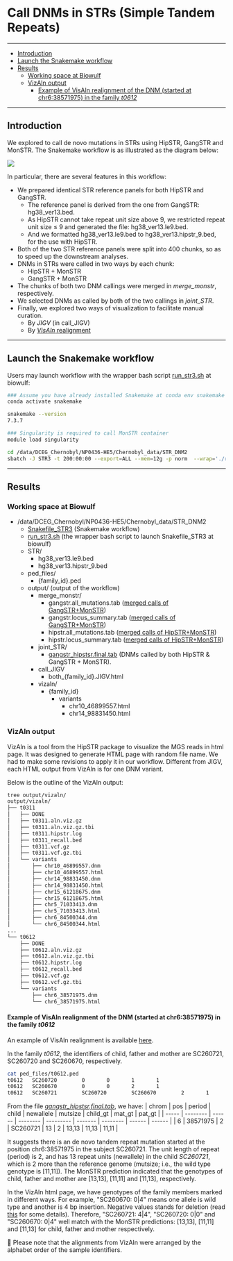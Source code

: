 <!-- omit in toc -->
# Call DNMs in STRs (Simple Tandem Repeats)


--- 

- [Introduction](#introduction)
- [Launch the Snakemake workflow](#launch-the-snakemake-workflow)
- [Results](#results)
  - [Working space at Biowulf](#working-space-at-biowulf)
  - [VizAln output](#vizaln-output)
    - [Example of VisAln realignment of the DNM (started at chr6:38571975) in the family *t0612*](#example-of-visaln-realignment-of-the-dnm-started-at-chr638571975-in-the-family-t0612)


--- 

## Introduction

We explored to call de novo mutations in STRs using HipSTR, GangSTR and MonSTR. The Snakemake workflow is as illustrated as the diagram below: 

![](./img/Trios_workflow_dag_STR3.png)

In particular, there are several features in this workflow:
+ We prepared identical STR reference panels for both HipSTR and GangSTR. 
  + The reference panel is derived from the one from GangSTR: hg38_ver13.bed. 
  + As HipSTR cannot take repeat unit size above 9, we restricted repeat unit size $\le$ 9 and generated the file: hg38_ver13.le9.bed.
  + And we formatted hg38_ver13.le9.bed to hg38_ver13.hipstr_9.bed, for the use with HipSTR. 
+ Both of the two STR reference panels were split into 400 chunks, so as to speed up the downstream analyses.
+ DNMs in STRs were called in two ways by each chunk: 
  + HipSTR + MonSTR
  + GangSTR + MonSTR
+ The chunks of both two DNM callings were merged in *merge_monstr*, respectively.
+ We selected DNMs as called by both of the two callings in *joint_STR*.
+ Finally, we explored two ways of visualization to facilitate manual curation.
  + By *JIGV* (in call_JIGV)
  + By [*VisAln* realignment](https://github.com/tfwillems/HipSTR/tree/master#alignment-visualization)

--- 

## Launch the Snakemake workflow

Users may launch workflow with the wrapper bash script [run_str3.sh](./data/run_str3.sh) at biowulf:

```bash
### Assume you have already installed Snakemake at conda env snakemake 
conda activate snakemake

snakemake --version
7.3.7

### Singularity is required to call MonSTR container
module load singularity

cd /data/DCEG_Chernobyl/NP0436-HE5/Chernobyl_data/STR_DNM2
sbatch -J STR3 -t 200:00:00 --export=ALL --mem=12g -p norm  --wrap='./run_str3.sh '
```
---

## Results
### Working space at Biowulf
+ /data/DCEG_Chernobyl/NP0436-HE5/Chernobyl_data/STR_DNM2
  + [Snakefile_STR3](./data/Snakefile_STR3) (Snakemake workflow)
  + [run_str3.sh](./data/run_str3.sh) (the wrapper bash script to launch Snakefile_STR3 at biowulf)
  + STR/
    + hg38_ver13.le9.bed
    + hg38_ver13.hipstr_9.bed
  + ped_files/
    + {family_id}.ped
  + output/ (output of the workflow)
    + merge_monstr/
      + gangstr.all_mutations.tab ([merged calls of GangSTR+MonSTR](https://github.com/gymreklab/STRDenovoTools#outprefixall_mutationstab))
      + gangstr.locus_summary.tab ([merged calls of GangSTR+MonSTR](https://github.com/gymreklab/STRDenovoTools#outprefixlocus_summarytab))
      + hipstr.all_mutations.tab ([merged calls of HipSTR+MonSTR](https://github.com/gymreklab/STRDenovoTools#outprefixall_mutationstab))
      + hipstr.locus_summary.tab ([merged calls of HipSTR+MonSTR](https://github.com/gymreklab/STRDenovoTools#outprefixlocus_summarytab))
    + joint_STR/
      + [gangstr_hipstsr.final.tab](./data/gangstr_hipstsr.final.tab) (DNMs called by both HipSTR & GangSTR + MonSTR).
    + call_JIGV
      + both_{family_id}.JIGV.html
    + vizaln/
      + {family_id}
        + variants
          + chr10_46899557.html
          + chr14_98831450.html

### VizAln output
VizAln is a tool from the HipSTR package to visualize the MGS reads in html page. It was designed to generate HTML page with random file name.  We had to make some revisions to apply it in our workflow. Different from JIGV, each HTML output from VizAln is for one DNM variant.  

Below is the outline of the VizAln output: 
```bash
tree output/vizaln/
output/vizaln/
├── t0311
│   ├── DONE
│   ├── t0311.aln.viz.gz
│   ├── t0311.aln.viz.gz.tbi
│   ├── t0311.hipstr.log
│   ├── t0311_recall.bed
│   ├── t0311.vcf.gz
│   ├── t0311.vcf.gz.tbi
│   └── variants
│       ├── chr10_46899557.dnm
│       ├── chr10_46899557.html
│       ├── chr14_98831450.dnm
│       ├── chr14_98831450.html
│       ├── chr15_61218675.dnm
│       ├── chr15_61218675.html
│       ├── chr5_71033413.dnm
│       ├── chr5_71033413.html
│       ├── chr6_84500344.dnm
│       └── chr6_84500344.html
...
└── t0612
    ├── DONE
    ├── t0612.aln.viz.gz
    ├── t0612.aln.viz.gz.tbi
    ├── t0612.hipstr.log
    ├── t0612_recall.bed
    ├── t0612.vcf.gz
    ├── t0612.vcf.gz.tbi
    └── variants
        ├── chr6_38571975.dnm
        └── chr6_38571975.html

```

#### Example of VisAln realignment of the DNM (started at chr6:38571975) in the family *t0612*

An example of VisAln realignment is available [here](https://htmlpreview.github.io/?https://github.com/NCI-CGR/TriosCompass_v2/blob/main/data/chr6_38571975.html).

In the family *t0612*, the identifiers of child, father and mother are SC260721, SC260720 and SC260670, respectively.
```bash
cat ped_files/t0612.ped 
t0612   SC260720        0       0       1       1
t0612   SC260670        0       0       2       1
t0612   SC260721        SC260720        SC260670        2       1
```

From the file [*gangstr_hipstsr.final.tab*](./data/gangstr_hipstsr.final.tab), we have: 
| chrom | pos      | period | child    | newallele | mutsize | child_gt | mat_gt | pat_gt |
| ----- | -------- | ------ | -------- | --------- | ------- | -------- | ------ | ------ |
| 6     | 38571975 | 2      | SC260721 | 13        | 2       | 13,13    | 11,13  | 11,11  |


It suggests there is an de novo tandem repeat mutation started at the position chr6:38571975 in the subject SC260721.  The unit length of repeat (period) is 2, and has 13 repeat units (newallele) in the child *SC260721*, which is 2 more than the reference genome (mutsize; i.e., the wild type genotype is [11,11]).  The MonSTR prediction indicated that the genotypes of child, father and mother are [13,13], [11,11] and [11,13], respectively. 

In the VizAln html page, we have genotypes of the family members marked in different ways.  For example, "SC260670: 0|4" means one allele is wild type and another is 4 bp insertion. Negative values stands for deletion (read [this](https://github.com/tfwillems/HipSTR/tree/master#alignment-visualization) for some details).  Therefore, "SC260721: 4|4", "SC260720: 0|0" and  "SC260670: 0|4" well match with the MonSTR predictions: [13,13], [11,11] and [11,13] for child, father and mother respectively.


:bookmark: Please note that the alignments from VizAln were arranged by the alphabet order of the sample identifiers.  